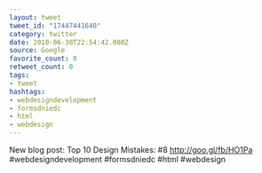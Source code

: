 ```yaml
---
layout: tweet
tweet_id: "17447441640"
category: twitter
date: 2010-06-30T22:54:42.000Z
source: Google
favorite_count: 0
retweet_count: 0
tags:
- tweet
hashtags:
- webdesigndevelopment
- formsdniedc
- html
- webdesign
---
```


New blog post:  Top 10 Design Mistakes: #8 http://goo.gl/fb/HO1Pa #webdesigndevelopment #formsdniedc #html #webdesign

